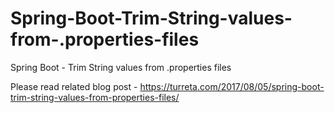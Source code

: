 # Spring-Boot-Trim-String-values-from-.properties-files
Spring Boot - Trim String values from .properties files


Please read related blog post - https://turreta.com/2017/08/05/spring-boot-trim-string-values-from-properties-files/
